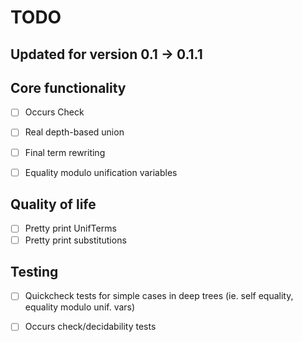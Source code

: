 # TODO
## Updated for version 0.1 -> 0.1.1

## Core functionality
- [ ] Occurs Check
- [ ] Real depth-based union
- [ ] Final term rewriting
- [ ] Equality modulo unification variables


## Quality of life
- [ ] Pretty print UnifTerms
- [ ] Pretty print substitutions

## Testing
- [ ] Quickcheck tests for simple cases in deep trees (ie. self equality, equality modulo unif. vars)
- [ ] Occurs check/decidability tests

